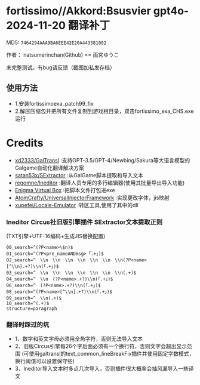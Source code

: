 # fortissimo//Akkord:Bsusvier gpt4o-2024-11-20 翻译补丁

MD5: `7464294AAA9BA6EEE42E20A443581002`

作者： natsumerinchan(Github) == 雨宮ゆうこ

未完整测试。有bug请反馈（截图加私发存档）

## 使用方法
- 1.安装fortissimoexa_patch99_fix
- 2.解压压缩包并把所有文件复制到游戏根目录，双击fortissimo_exa_CHS.exe运行

# Credits

- [xd2333/GalTransl](https://github.com/xd2333/GalTransl.git) :支持GPT-3.5/GPT-4/Newbing/Sakura等大语言模型的Galgame自动化翻译解决方案
- [satan53x/SExtractor](https://github.com/satan53x/SExtractor.git) :从GalGame脚本提取和导入文本
- [regomne/lneditor](https://github.com/regomne/lneditor.git) :翻译人员专用的多行编辑器(使用其批量导出导入功能)
- [Enigma Virtual Box](https://enigmaprotector.com/assets/files/enigmavb.exe) :把脚本文件打包进exe
- [AtomCrafty/UniversalInjectorFramework](https://github.com/AtomCrafty/UniversalInjectorFramework.git) :实现更改字体，jis映射
- [xupefei/Locale-Emulator](https://github.com/xupefei/Locale-Emulator.git) :转区工具,使用了其中的dll

### lneditor Circus社旧版引擎插件 SExtractor文本提取正则
(TXT引擎+UTF-16编码+生成JIS替换配置)
```
00_search=^(?P<name>\$n)$
01_search=^(?P<pre_nameANDmsg>「.+」)$
02_search=^　\\n　\\n　\\n　\\n　\\n　\\n　\\n(?P<name>[^\\n].+?)\\n(「.+」)$
03_search=^　\\n　\\n　\\n　\\n　\\n　\\n　\\n(.+)$
04_search=^　\\n　(?P<name>.+?)\\n(「.+」)$
06_search=^　(?P<name>.+?)\\n(「.+」)$
08_search=^(?P<name>[^\\n].+?)\\n(「.+」)$
09_search=^　\\n(.+)$
10_search=^(.+)$
structure=paragraph
```

### 翻译时踩过的坑
- 1、数字和英文字母必须用全角字符，否则无法导入文本
- 2、旧版Circus引擎每26个字后面必须有一个换行符，否则文字会超出显示范围
(可使用galtransl的text_common_lineBreakFix插件并使用固定字数模式，换行阈值可以设置保守些)
- 3、lneditor导入文本时多点几次导入，否则插件很大概率会抽风漏导入一些译文
